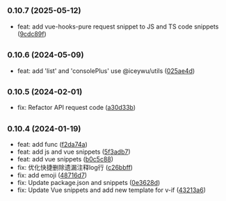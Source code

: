 ## <small>0.10.7 (2025-05-12)</small>

* feat: add vue-hooks-pure request snippet to JS and TS code snippets ([9cdc89f](https://github.com/IceyWu/Lean-Snippet/commit/9cdc89f))



## <small>0.10.6 (2024-05-09)</small>

* feat: add 'list' and 'consolePlus' use @iceywu/utils ([025ae4d](https://github.com/IceyWu/Lean-Snippet/commit/025ae4d))



## <small>0.10.5 (2024-02-01)</small>

* fix: Refactor API request code ([a30d33b](https://github.com/IceyWu/Lean-Snippet/commit/a30d33b))



## <small>0.10.4 (2024-01-19)</small>

* feat: add func ([f2da74a](https://github.com/IceyWu/Lean-Snippet/commit/f2da74a))
* feat: add js and vue snippets ([5f3adb7](https://github.com/IceyWu/Lean-Snippet/commit/5f3adb7))
* feat: add vue snippets ([b0c5c88](https://github.com/IceyWu/Lean-Snippet/commit/b0c5c88))
* fix: 优化快捷删除遗漏注释log行 ([c26bbff](https://github.com/IceyWu/Lean-Snippet/commit/c26bbff))
* fix: add emoji ([48716d7](https://github.com/IceyWu/Lean-Snippet/commit/48716d7))
* fix: Update package.json and snippets ([0e3628d](https://github.com/IceyWu/Lean-Snippet/commit/0e3628d))
* fix: Update Vue snippets and add new template for v-if ([43213a6](https://github.com/IceyWu/Lean-Snippet/commit/43213a6))




